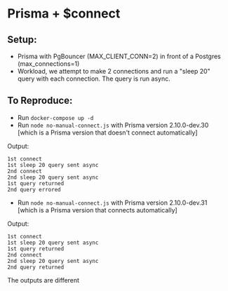 # Prisma + \$connect

## Setup:

- Prisma with PgBouncer (MAX_CLIENT_CONN=2) in front of a Postgres (max_connections=1)
- Workload, we attempt to make 2 connections and run a "sleep 20" query with each connection. The query is run async.

## To Reproduce:

- Run `docker-compose up -d`
- Run `node no-manual-connect.js` with Prisma version 2.10.0-dev.30 [which is a Prisma version that doesn't connect automatically]

Output:

```
1st connect
1st sleep 20 query sent async
2nd connect
2nd sleep 20 query sent async
1st query returned
2nd query errored
```

- Run `node no-manual-connect.js` with Prisma version 2.10.0-dev.31 [which is a Prisma version that connects automatically]

Output:

```
1st connect
1st sleep 20 query sent async
1st query returned
2nd connect
2nd sleep 20 query sent async
2nd query returned
```

The outputs are different
